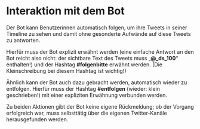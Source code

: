 Interaktion mit dem Bot
=======================

Der Bot kann Benutzerinnen automatisch folgen, um ihre Tweets in seiner
Timeline zu sehen und damit ohne gesonderte Aufwände auf diese Tweets zu
antworten.

Hierfür muss der Bot explizit erwähnt werden (eine einfache Antwort an
den Bot reicht also nicht: der sichtbare Text des Tweets muss
„__@\_ds\_100__“ enthalten!) und der Hashtag __\#folgenbitte__ erwähnt
werden. (Die Kleinschreibung bei diesem Hashtag ist wichtig!)

Ähnlich kann der Bot auch dazu gebracht werden, automatisch wieder zu
entfolgen. Hierfür muss der Hashtag __\#entfolgen__ (wieder: klein
geschrieben!) mit einer expliziten Erwähnung verbunden werden.

Zu beiden Aktionen gibt der Bot keine eigene Rückmeldung; ob der Vorgang
erfolgreich war, muss selbsttätig über die eigenen Twitter-Kanäle
herausgefunden werden.
